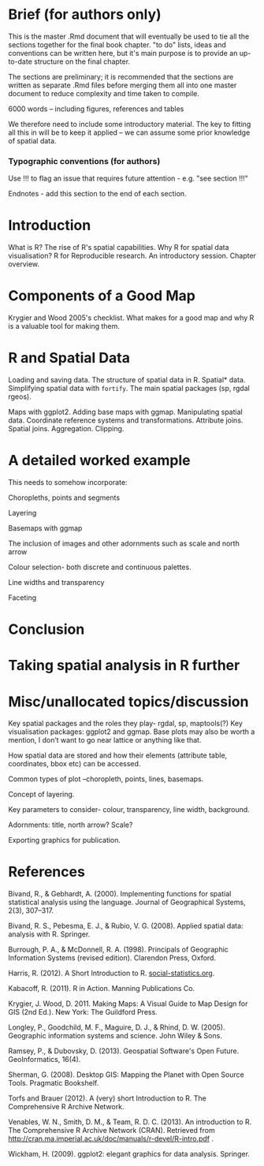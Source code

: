Brief (for authors only)
========================================================

This is the master .Rmd document that will eventually be used to tie
all the sections together for the final book chapter.
"to do" lists, ideas and conventions can be written here, 
but it's main purpose is to provide an up-to-date structure on the final chapter.

The sections are preliminary; it is recommended that the sections are 
written as separate .Rmd files before merging them all into one master document
to reduce complexity and time taken to compile. 

6000 words – including figures, references and tables

We therefore need to include some introductory material. The key to fitting all this in will be to keep it applied – we can assume some prior knowledge of spatial data.

### Typographic conventions (for authors)

Use !!! to flag an issue that requires future attention - e.g. "see section !!!"

Endnotes - add this section to the end of each section.

# Introduction

 What is R? The rise of R's spatial capabilities.  Why R for spatial data visualisation?
 R for Reproducible research. An introductory session. Chapter overview.


# Components of a Good Map

Krygier and Wood 2005's checklist. 
What makes for a good map and why R is a valuable tool for making them.

# R and Spatial Data

Loading and saving data.
The structure of spatial data in R.
Spatial* data. Simplifying spatial data with `fortify`. 
The main spatial packages (sp, rgdal rgeos).


Maps with ggplot2. Adding base maps with ggmap. 
Manipulating spatial data. 
Coordinate reference systems and transformations. 
Attribute joins. Spatial joins.
Aggregation.
Clipping.



# A detailed worked example

This needs to somehow incorporate: 

Choropleths, points and segments

Layering

Basemaps with ggmap

The inclusion of images and other adornments such as scale and north arrow

Colour selection- both discrete and continuous palettes.

Line widths and transparency

Faceting

# Conclusion

# Taking spatial analysis in R further

# Misc/unallocated topics/discussion

Key spatial packages and the roles they play- rgdal, sp, maptools(?)
Key visualisation packages: ggplot2 and ggmap. Base plots may also be worth a mention, I don’t want to go near lattice or anything like that.

How spatial data are stored and how their elements (attribute table, coordinates, bbox etc) can be accessed. 

Common types of plot –choropleth, points, lines, basemaps.

Concept of layering.

Key parameters to consider- colour, transparency, line width, background.

Adornments: title, north arrow? Scale?

Exporting graphics for publication.

# References

Bivand, R., & Gebhardt, A. (2000). Implementing functions for spatial statistical analysis using the language. Journal of Geographical Systems, 2(3), 307–317.

Bivand, R. S., Pebesma, E. J., & Rubio, V. G. (2008). Applied spatial data: analysis with R. Springer.

Burrough, P. A., & McDonnell, R. A. (1998). Principals of Geographic Information Systems (revised edition). Clarendon Press, Oxford.

Harris, R. (2012). A Short Introduction to R. 
[social-statistics.org](http://www.social-statistics.org/).

Kabacoff, R. (2011). R in Action. Manning Publications Co.

Krygier, J. Wood, D. 2011. Making Maps: A Visual Guide to Map Design for 
GIS (2nd Ed.). New York: The Guildford Press.

Longley, P., Goodchild, M. F., Maguire, D. J., & Rhind, D. W. (2005). 
Geographic information systems and science. John Wiley & Sons.

Ramsey, P., & Dubovsky, D. (2013). Geospatial Software's Open Future. 
GeoInformatics, 16(4). 

Sherman, G. (2008). Desktop GIS: Mapping the Planet with Open Source Tools. Pragmatic Bookshelf.

Torfs and Brauer (2012). A (very) short Introduction to R. The Comprehensive R Archive Network.

Venables, W. N., Smith, D. M., & Team, R. D. C. (2013). An introduction to R. The Comprehensive R Archive Network (CRAN). Retrieved from http://cran.ma.imperial.ac.uk/doc/manuals/r-devel/R-intro.pdf .

Wickham, H. (2009). ggplot2: elegant graphics for data analysis. Springer.


